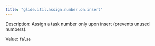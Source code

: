 ```yaml
---
title: "glide.itil.assign.number.on.insert"
---
```


Description: Assign a task number only upon insert (prevents unused numbers).

Value: `false`